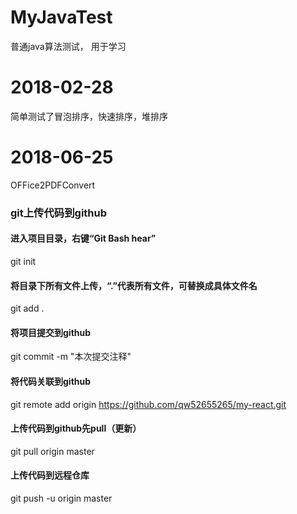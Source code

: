# MyJavaTest
普通java算法测试， 用于学习

# 2018-02-28
简单测试了冒泡排序，快速排序，堆排序

# 2018-06-25
OFFice2PDFConvert



### git上传代码到github

#### 进入项目目录，右键“Git Bash hear”
git init

#### 将目录下所有文件上传，“.”代表所有文件，可替换成具体文件名
git add .

#### 将项目提交到github
git commit -m "本次提交注释"

#### 将代码关联到github
git remote add origin https://github.com/qw52655265/my-react.git

#### 上传代码到github先pull（更新）
git pull origin master

#### 上传代码到远程仓库
git push -u origin master
